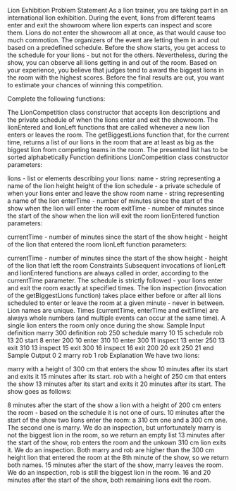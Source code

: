Lion Exhibition
Problem Statement
As a lion trainer, you are taking part in an international lion exhibition. During the event, lions from different teams enter and exit the showroom where lion experts can inspect and score them. Lions do not enter the showroom all at once, as that would cause too much commotion. The organizers of the event are letting them in and out based on a predefined schedule. Before the show starts, you get access to the schedule for your lions - but not for the others. Nevertheless, during the show, you can observe all lions getting in and out of the room. Based on your experience, you believe that judges tend to award the biggest lions in the room with the highest scores. Before the final results are out, you want to estimate your chances of winning this competition.

Complete the following functions:

The LionCompetition class constructor that accepts lion descriptions and the private schedule of when the lions enter and exit the showroom.
The lionEntered and lionLeft functions that are called whenever a new lion enters or leaves the room.
The getBiggestLions function that, for the current time, returns a list of our lions in the room that are at least as big as the biggest lion from competing teams in the room. The presented list has to be sorted alphabetically
Function definitions
LionCompetition class constructor parameters:

lions - list or elements describing your lions:
name - string representing a name of the lion
height height of the lion
schedule - a private schedule of when your lions enter and leave the show room
name - string representing a name of the lion
enterTime - number of minutes since the start of the show when the lion will enter the room
exitTime - number of minutes since the start of the show when the lion will exit the room
lionEntered function parameters:

currentTime - number of minutes since the start of the show
height - height of the lion that entered the room
lionLeft function parameters:

currentTime - number of minutes since the start of the show
height - height of the lion that left the room
Constraints
Subsequent invocations of lionLeft and lionEntered functions are always called in order, according to the currentTime parameter.
The schedule is strictly followed - your lions enter and exit the room exactly at specified times.
The lion inspection (invocation of the getBiggestLions function) takes place either before or after all lions scheduled to enter or leave the room at a given minute - never in between.
Lion names are unique.
Times (currentTime, enterTime and exitTime) are always whole numbers (and multiple events can occur at the same time).
A single lion enters the room only once during the show.
Sample Input
definition marry 300
definition rob 250
schedule marry 10 15
schedule rob 13 20
start
8 enter 200
10 enter 310
10 enter 300
11 inspect
13 enter 250
13 exit 310
13 inspect
15 exit 300
16 inspect
16 exit 200
20 exit 250
21 end
Sample Output
0
2 marry rob
1 rob
Explanation
We have two lions:

marry with a height of 300 cm that enters the show 10 minutes after its start and exits it 15 minutes after its start.
rob with a height of 250 cm that enters the show 13 minutes after its start and exits it 20 minutes after its start.
The show goes as follows:

8 minutes after the start of the show a lion with a height of 200 cm enters the room - based on the schedule it is not one of ours.
10 minutes after the start of the show two lions enter the room: a 310 cm one and a 300 cm one. The second one is marry.
We do an inspection, but unfortunately marry is not the biggest lion in the room, so we return an empty list
13 minutes after the start of the show, rob enters the room and the unkown 310 cm lion exits it.
We do an inspection. Both marry and rob are higher than the 300 cm height lion that entered the room at the 8th minute of the show, so we return both names.
15 minutes after the start of the show, marry leaves the room.
We do an inspection, rob is still the biggest lion in the room.
16 and 20 minutes after the start of the show, both remaining lions exit the room.